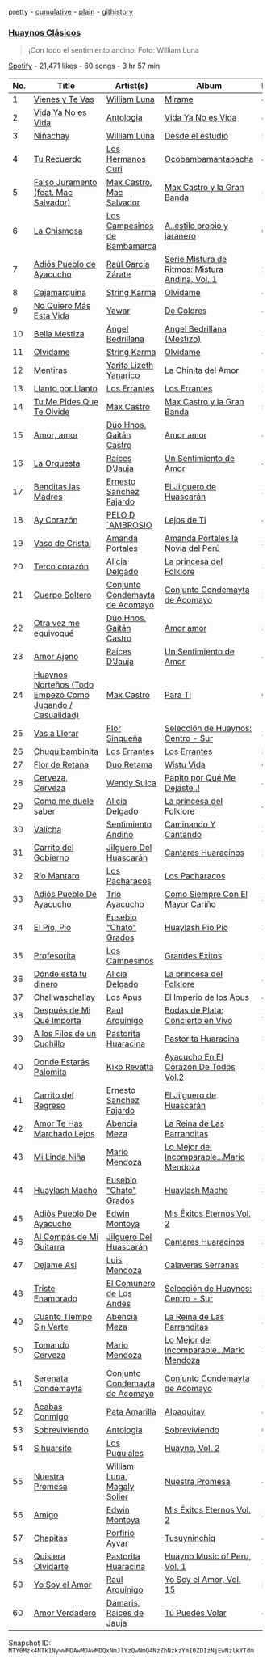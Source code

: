 pretty - [cumulative](/playlists/cumulative/37i9dQZF1DX0dskKWpx62P.md) - [plain](/playlists/plain/37i9dQZF1DX0dskKWpx62P) - [githistory](https://github.githistory.xyz/mackorone/spotify-playlist-archive/blob/main/playlists/plain/37i9dQZF1DX0dskKWpx62P)

### [Huaynos Clásicos](https://open.spotify.com/playlist/37i9dQZF1DX0dskKWpx62P)

> ¡Con todo el sentimiento andino! Foto: William Luna

[Spotify](https://open.spotify.com/user/spotify) - 21,471 likes - 60 songs - 3 hr 57 min

| No. | Title | Artist(s) | Album | Length |
|---|---|---|---|---|
| 1 | [Vienes y Te Vas](https://open.spotify.com/track/20li7MK7ufX4MhYcVsGUIX) | [William Luna](https://open.spotify.com/artist/0iw0Jy3qkvqcDpGJvIRFRw) | [Mírame](https://open.spotify.com/album/1FNmNqN8zEi4TOuhQ4pxkK) | 4:47 |
| 2 | [Vida Ya No es Vida](https://open.spotify.com/track/4CpOzN60AZOKsufiLpNfhY) | [Antologia](https://open.spotify.com/artist/1cKkCkJkKegHCRYx02lBI6) | [Vida Ya No es Vida](https://open.spotify.com/album/3bYxZ5jLjyWrPcThIpCOZg) | 4:43 |
| 3 | [Niñachay](https://open.spotify.com/track/3kpTxzF6Uas4qZuX5ou4hD) | [William Luna](https://open.spotify.com/artist/0iw0Jy3qkvqcDpGJvIRFRw) | [Desde el estudio](https://open.spotify.com/album/3rLAWBembrdnSdDK8QaGRN) | 5:22 |
| 4 | [Tu Recuerdo](https://open.spotify.com/track/1xF8kpo2MmbMT7cEBWGUMB) | [Los Hermanos Curi](https://open.spotify.com/artist/6I7T17Ero1RtbBpSldSoW9) | [Ocobambamantapacha](https://open.spotify.com/album/1nKYkopIMUO1ElmDHY7eaK) | 4:26 |
| 5 | [Falso Juramento \(feat\. Mac Salvador\)](https://open.spotify.com/track/09ooFAZPkqMmXrON2wmdWk) | [Max Castro](https://open.spotify.com/artist/0yBAksfvttaIwTvj812Ytr), [Mac Salvador](https://open.spotify.com/artist/1qiPLYO5rrmTOtxSnYeqZX) | [Max Castro y la Gran Banda](https://open.spotify.com/album/3AKPMqREYYrNpkqXC5t8Tv) | 5:13 |
| 6 | [La Chismosa](https://open.spotify.com/track/7o5AxqP9cym90ZeEIqmS9i) | [Los Campesinos de Bambamarca](https://open.spotify.com/artist/5UmukQI0Wc2h7pHjF1tT9m) | [A..estilo propio y jaranero](https://open.spotify.com/album/27FrtbVRNzJw0yXBENTm8D) | 6:05 |
| 7 | [Adiós Pueblo de Ayacucho](https://open.spotify.com/track/6SFt64ANizj4v4ObRoD6Hw) | [Raúl García Zárate](https://open.spotify.com/artist/7E6mAOwao4FqBa10KSJWbq) | [Serie Mistura de Ritmos: Mistura Andina, Vol\. 1](https://open.spotify.com/album/3EOM9REL8cD4JP2GX162ra) | 2:51 |
| 8 | [Cajamarquina](https://open.spotify.com/track/5tOCsVNHO1rEtC7KaP2v3E) | [String Karma](https://open.spotify.com/artist/42VMxC4VzMu9akH0YIUexx) | [Olvidame](https://open.spotify.com/album/1TyZdWfNCLMUd1sikT13CZ) | 4:25 |
| 9 | [No Quiero Más Esta Vida](https://open.spotify.com/track/7nMvYV2DHRy2FhtXmNsAl0) | [Yawar](https://open.spotify.com/artist/1uvxq0pWC1f55Yg9XmgLnW) | [De Colores](https://open.spotify.com/album/4qyO900qJRTiM3lPCeHg00) | 4:17 |
| 10 | [Bella Mestiza](https://open.spotify.com/track/5NRAUbtk0aTVzhB2jxkN7h) | [Ángel Bedrillana](https://open.spotify.com/artist/6gTTDix3FA5TyyW4iEx9aR) | [Angel Bedrillana \(Mestizo\)](https://open.spotify.com/album/4BKlcQZgjkudPLXUayFHLG) | 3:57 |
| 11 | [Olvidame](https://open.spotify.com/track/0vEBYwEwOYVq1tPqB2Qohf) | [String Karma](https://open.spotify.com/artist/42VMxC4VzMu9akH0YIUexx) | [Olvidame](https://open.spotify.com/album/1TyZdWfNCLMUd1sikT13CZ) | 4:30 |
| 12 | [Mentiras](https://open.spotify.com/track/43AppGONaZENtN60Ez9Vyv) | [Yarita Lizeth Yanarico](https://open.spotify.com/artist/1XyAr4Gr1SItyAVPiiAI7y) | [La Chinita del Amor](https://open.spotify.com/album/564dCSiWqoKbYuCWIUUyu5) | 5:53 |
| 13 | [Llanto por Llanto](https://open.spotify.com/track/5H1GKJbNqttrG2mXCnMwWJ) | [Los Errantes](https://open.spotify.com/artist/3YObW3HRSRdnLAy5qVBowr) | [Los Errantes](https://open.spotify.com/album/6MBZ95LW4dmnyRsRvG7Nx3) | 2:41 |
| 14 | [Tu Me Pides Que Te Olvide](https://open.spotify.com/track/2H19r12AYTfmJ4TBlXXWRE) | [Max Castro](https://open.spotify.com/artist/0yBAksfvttaIwTvj812Ytr) | [Max Castro y la Gran Banda](https://open.spotify.com/album/3AKPMqREYYrNpkqXC5t8Tv) | 5:30 |
| 15 | [Amor, amor](https://open.spotify.com/track/59t1ift5NKs25qhh9nycJk) | [Dúo Hnos\. Gaitán Castro](https://open.spotify.com/artist/74pSnYkITpgS26sL4xouhZ) | [Amor amor](https://open.spotify.com/album/2tcYDcehVM8jK5KLUJKiEG) | 4:31 |
| 16 | [La Orquesta](https://open.spotify.com/track/0NM3JRUlrBhKbJM2lgKesV) | [Raíces D'Jauja](https://open.spotify.com/artist/2i5IMep3W8A3oFcCI3kp0D) | [Un Sentimiento de Amor](https://open.spotify.com/album/2TBbljVi1JnwCNuVMBHmiJ) | 4:23 |
| 17 | [Benditas las Madres](https://open.spotify.com/track/1Vm5LVuCAyBB3rsWee4ZIz) | [Ernesto Sanchez Fajardo](https://open.spotify.com/artist/3aPmMxqcg0JkCW3Em1SSzC) | [El Jilguero de Huascarán](https://open.spotify.com/album/5SS2SwafKqEmXuU5uuP0S5) | 3:01 |
| 18 | [Ay Corazón](https://open.spotify.com/track/6qqOHFWe06Ly5OhFsupodk) | [PELO D´AMBROSIO](https://open.spotify.com/artist/0c4JOb4lhbWWjxgCgi9cvw) | [Lejos de Ti](https://open.spotify.com/album/0KdW2xDguNYr1ZZOVzDpQX) | 4:41 |
| 19 | [Vaso de Cristal](https://open.spotify.com/track/2trFtYxzQR6FnNfwuHLpXf) | [Amanda Portales](https://open.spotify.com/artist/4o28hZJdDFqDpg6WcGAJ51) | [Amanda Portales la Novia del Perú](https://open.spotify.com/album/30eO7WmS3tMRiY9MLfLWMn) | 3:37 |
| 20 | [Terco corazón](https://open.spotify.com/track/65VRWF91A0eL7HX1VaYUwM) | [Alicia Delgado](https://open.spotify.com/artist/0rNV2u9J1LiJ2BRtN3oOtW) | [La princesa del Folklore](https://open.spotify.com/album/45hG14f1YCGyg1ezB97HlR) | 3:41 |
| 21 | [Cuerpo Soltero](https://open.spotify.com/track/1BcTZEHwY7sII7qRwsKEqg) | [Conjunto Condemayta de Acomayo](https://open.spotify.com/artist/7fNXiMybRyHV5Wr8itLWKD) | [Conjunto Condemayta de Acomayo](https://open.spotify.com/album/5eKzkcckQddTWQ4T14kckx) | 2:44 |
| 22 | [Otra vez me equivoqué](https://open.spotify.com/track/6uwh5CgZBQzCYXYyUFaNws) | [Dúo Hnos\. Gaitán Castro](https://open.spotify.com/artist/74pSnYkITpgS26sL4xouhZ) | [Amor amor](https://open.spotify.com/album/2tcYDcehVM8jK5KLUJKiEG) | 3:17 |
| 23 | [Amor Ajeno](https://open.spotify.com/track/3UlgjKoybmeyMmfIspHBe9) | [Raíces D'Jauja](https://open.spotify.com/artist/2i5IMep3W8A3oFcCI3kp0D) | [Un Sentimiento de Amor](https://open.spotify.com/album/2TBbljVi1JnwCNuVMBHmiJ) | 4:37 |
| 24 | [Huaynos Norteños \(Todo Empezó Como Jugando / Casualidad\)](https://open.spotify.com/track/3xmSFdTIOFgFrbIN2q4IiY) | [Max Castro](https://open.spotify.com/artist/0yBAksfvttaIwTvj812Ytr) | [Para Ti](https://open.spotify.com/album/4HU9eCiuTHoxRANEAlQ8xu) | 6:01 |
| 25 | [Vas a Llorar](https://open.spotify.com/track/2MprqfkZ99YxetGfp8gZ6W) | [Flor Sinqueña](https://open.spotify.com/artist/3Wpp2yCFRITdmRVsDracBe) | [Selección de Huaynos: Centro \- Sur](https://open.spotify.com/album/1EnGdpyue1EVF0XlGdhmeO) | 2:40 |
| 26 | [Chuquibambinita](https://open.spotify.com/track/3vhm0bQl9Ag22O2XUKaef8) | [Los Errantes](https://open.spotify.com/artist/3YObW3HRSRdnLAy5qVBowr) | [Los Errantes](https://open.spotify.com/album/6MBZ95LW4dmnyRsRvG7Nx3) | 3:12 |
| 27 | [Flor de Retana](https://open.spotify.com/track/26cc7Xk07PeBLj8aH2sGmE) | [Duo Retama](https://open.spotify.com/artist/3RW7F1HCOJ2j0rCgVOc3Kf) | [Wistu Vida](https://open.spotify.com/album/5vm7rrxB7W8VUPUsiJyd9k) | 6:28 |
| 28 | [Cerveza, Cerveza](https://open.spotify.com/track/5wtuD6qC9x6NK3tdH7Rh2Y) | [Wendy Sulca](https://open.spotify.com/artist/3LY2cnBt6jqLEdJco5NBE2) | [Papito por Qué Me Dejaste..!](https://open.spotify.com/album/0dmYa6GxBcTxBRJ5xZu7X1) | 4:34 |
| 29 | [Como me duele saber](https://open.spotify.com/track/4m93vYRlOax2Vbbl2fXJnW) | [Alicia Delgado](https://open.spotify.com/artist/0rNV2u9J1LiJ2BRtN3oOtW) | [La princesa del Folklore](https://open.spotify.com/album/45hG14f1YCGyg1ezB97HlR) | 4:20 |
| 30 | [Valicha](https://open.spotify.com/track/1RxVbw47XHuwtibKprzX3I) | [Sentimiento Andino](https://open.spotify.com/artist/24ekejeYKRsI7YE26PczBs) | [Caminando Y Cantando](https://open.spotify.com/album/5qiNMwmbj1mzo925QVkHGI) | 3:35 |
| 31 | [Carrito del Gobierno](https://open.spotify.com/track/1Net8ueUaiGDbFvokcINq7) | [Jilguero Del Huascarán](https://open.spotify.com/artist/3ys2iBkiK7WY5yx248KIpx) | [Cantares Huaracinos](https://open.spotify.com/album/1XdlfgaPbCWRq3XGmEP9OK) | 2:40 |
| 32 | [Río Mantaro](https://open.spotify.com/track/3IOnWo0h8Vl0VrQKhOQmLj) | [Los Pacharacos](https://open.spotify.com/artist/1zo4zNnsG4FZjK7OFqvDLW) | [Los Pacharacos](https://open.spotify.com/album/5r2IZe4Ce9ozJ1lcBU9iAZ) | 2:57 |
| 33 | [Adiós Pueblo De Ayacucho](https://open.spotify.com/track/43qqoWGmOa8UAXJZtScAfe) | [Trio Ayacucho](https://open.spotify.com/artist/3RRRYXxdsZ7IoFGDALJIA8) | [Como Siempre Con El Mayor Cariño](https://open.spotify.com/album/6wvfzD7OBcegaxiW28Q5gn) | 3:44 |
| 34 | [El Pio, Pio](https://open.spotify.com/track/2r9yZQgAutifXWUfefnUnz) | [Eusebio "Chato" Grados](https://open.spotify.com/artist/6zgB4oxPALPaoxlCPkvj32) | [Huaylash Pio Pio](https://open.spotify.com/album/2baljY40vl4lfiDbQ3e7OO) | 3:39 |
| 35 | [Profesorita](https://open.spotify.com/track/19fr1BVHzzdxkJtHee5PU7) | [Los Campesinos](https://open.spotify.com/artist/4Y6bDQ3ZuNk1IcX4FmdrBZ) | [Grandes Exitos](https://open.spotify.com/album/1x7195GR18267D7Ix6xpzE) | 2:51 |
| 36 | [Dónde está tu dinero](https://open.spotify.com/track/6i1F5QTSueIXqY0lkmkjEo) | [Alicia Delgado](https://open.spotify.com/artist/0rNV2u9J1LiJ2BRtN3oOtW) | [La princesa del Folklore](https://open.spotify.com/album/45hG14f1YCGyg1ezB97HlR) | 4:30 |
| 37 | [Challwaschallay](https://open.spotify.com/track/2n7NBbbEIyUo9tNZ963ivB) | [Los Apus](https://open.spotify.com/artist/0AFZV1o9URU4250NqeLuvf) | [El Imperio de los Apus](https://open.spotify.com/album/0rrBats1rpEHyynw5YETSH) | 4:14 |
| 38 | [Después de Mi Qué Importa](https://open.spotify.com/track/0kGI5wzDxnh8sz42sb9H7g) | [Raúl Arquínigo](https://open.spotify.com/artist/0Fai0nBdLeTWPHpSMeVzfO) | [Bodas de Plata: Concierto en Vivo](https://open.spotify.com/album/0PpRiM2ur6dZKZ48z5e5te) | 3:57 |
| 39 | [A los Filos de un Cuchillo](https://open.spotify.com/track/2NV98hFxTvHGnzFLDfmOXI) | [Pastorita Huaracina](https://open.spotify.com/artist/75Orb0PXE3VANhXihfdxsF) | [Pastorita Huaracina](https://open.spotify.com/album/7LrDqHp1qBGa16z2MqqThM) | 3:08 |
| 40 | [Donde Estarás Palomita](https://open.spotify.com/track/3M4eyS4qeq1GXUNAVdTGHN) | [Kiko Revatta](https://open.spotify.com/artist/13biTRIVK4wnKZ8KVvTgRa) | [Ayacucho En El Corazon De Todos Vol.2](https://open.spotify.com/album/5J36nWq3TbIe8S9zvQaERi) | 3:17 |
| 41 | [Carrito del Regreso](https://open.spotify.com/track/6E37bI48bQcPPJj20aNCOL) | [Ernesto Sanchez Fajardo](https://open.spotify.com/artist/3aPmMxqcg0JkCW3Em1SSzC) | [El Jilguero de Huascarán](https://open.spotify.com/album/5SS2SwafKqEmXuU5uuP0S5) | 2:41 |
| 42 | [Amor Te Has Marchado Lejos](https://open.spotify.com/track/5jseVt76rTtOqTL7WxcO2m) | [Abencia Meza](https://open.spotify.com/artist/4zCJHsmMfINEFpnFz1DkZt) | [La Reina de Las Parranditas](https://open.spotify.com/album/4ilEmL4SZbMRFZl5apcr3F) | 2:50 |
| 43 | [Mi Linda Niña](https://open.spotify.com/track/0Pf4rmQmrIl6G0bbuszuwH) | [Mario Mendoza](https://open.spotify.com/artist/16wOUZsJRt4lH9cM9Js3VQ) | [Lo Mejor del Incomparable...Mario Mendoza](https://open.spotify.com/album/1fq9eMMW89xN3BxZvWgDuw) | 2:43 |
| 44 | [Huaylash Macho](https://open.spotify.com/track/2wIRGGoFZ43qlGKd5c0gnE) | [Eusebio "Chato" Grados](https://open.spotify.com/artist/6zgB4oxPALPaoxlCPkvj32) | [Huaylash Macho](https://open.spotify.com/album/5Z2unS845iqX49m9LokIxz) | 3:39 |
| 45 | [Adiós Pueblo De Ayacucho](https://open.spotify.com/track/3HmLLvBwJhsYChABzWH9Of) | [Edwin Montoya](https://open.spotify.com/artist/3owb5B5H82e72R5GJYSnwb) | [Mis Éxitos Eternos Vol\. 2](https://open.spotify.com/album/06vV1HQ2BaOUSqK70fYMi2) | 3:30 |
| 46 | [Al Compás de Mi Guitarra](https://open.spotify.com/track/2K7LHE6Y0JU1qoL7cyesxY) | [Jilguero Del Huascarán](https://open.spotify.com/artist/3ys2iBkiK7WY5yx248KIpx) | [Cantares Huaracinos](https://open.spotify.com/album/1XdlfgaPbCWRq3XGmEP9OK) | 3:06 |
| 47 | [Dejame Asi](https://open.spotify.com/track/5xa252VDy3F7yeulREj06Z) | [Luis Mendoza](https://open.spotify.com/artist/4MmslUYXQXsZjNAXrgyYA2) | [Calaveras Serranas](https://open.spotify.com/album/4BpC4Ap05hVHTqZf91YwY2) | 2:51 |
| 48 | [Triste Enamorado](https://open.spotify.com/track/5mrUmA5jojltZRbWp6FTRK) | [El Comunero de Los Andes](https://open.spotify.com/artist/0fMWProJcP684kUSl4mFWR) | [Selección de Huaynos: Centro \- Sur](https://open.spotify.com/album/1EnGdpyue1EVF0XlGdhmeO) | 2:39 |
| 49 | [Cuanto Tiempo Sin Verte](https://open.spotify.com/track/7GlMO54HvIzDc6E7vWw7W9) | [Abencia Meza](https://open.spotify.com/artist/4zCJHsmMfINEFpnFz1DkZt) | [La Reina de Las Parranditas](https://open.spotify.com/album/4ilEmL4SZbMRFZl5apcr3F) | 3:40 |
| 50 | [Tomando Cerveza](https://open.spotify.com/track/2zkjU1FIQ35rpmDHK2C9fy) | [Mario Mendoza](https://open.spotify.com/artist/16wOUZsJRt4lH9cM9Js3VQ) | [Lo Mejor del Incomparable...Mario Mendoza](https://open.spotify.com/album/1fq9eMMW89xN3BxZvWgDuw) | 3:00 |
| 51 | [Serenata Condemayta](https://open.spotify.com/track/7rPxPZBc4FD4SwdA6rYjus) | [Conjunto Condemayta de Acomayo](https://open.spotify.com/artist/7fNXiMybRyHV5Wr8itLWKD) | [Conjunto Condemayta de Acomayo](https://open.spotify.com/album/5eKzkcckQddTWQ4T14kckx) | 2:53 |
| 52 | [Acabas Conmigo](https://open.spotify.com/track/7rjG8mw40BN1wObtAXWfBS) | [Pata Amarilla](https://open.spotify.com/artist/3Ukp93gTWP1AnPcDtVBJNX) | [Alpaquitay](https://open.spotify.com/album/1ZigilzcTvEmshQoYyPfhT) | 4:02 |
| 53 | [Sobreviviendo](https://open.spotify.com/track/16qJf5xG4q9x4LKoH5LCaY) | [Antologia](https://open.spotify.com/artist/1cKkCkJkKegHCRYx02lBI6) | [Sobreviviendo](https://open.spotify.com/album/4DqONiFlTWK15YkDQ62D9R) | 6:17 |
| 54 | [Sihuarsito](https://open.spotify.com/track/1SE8uvi7ORh3Q9qFR91yWN) | [Los Puquiales](https://open.spotify.com/artist/56BGpfV7llrp7rvvseEaPn) | [Huayno, Vol\. 2](https://open.spotify.com/album/5ruEdZJIr4XPSlNvCrnrU4) | 2:47 |
| 55 | [Nuestra Promesa](https://open.spotify.com/track/2z6PQ65b5pTBnI8lqMMwrR) | [William Luna](https://open.spotify.com/artist/0iw0Jy3qkvqcDpGJvIRFRw), [Magaly Solier](https://open.spotify.com/artist/2XftZLqhgVPUlCn4g0uBZ6) | [Nuestra Promesa](https://open.spotify.com/album/1y5FGSrv0xgzhqJRSkvFob) | 4:50 |
| 56 | [Amigo](https://open.spotify.com/track/1hX2Kv3f6X1fUJpMzuihgi) | [Edwin Montoya](https://open.spotify.com/artist/3owb5B5H82e72R5GJYSnwb) | [Mis Éxitos Eternos Vol\. 2](https://open.spotify.com/album/06vV1HQ2BaOUSqK70fYMi2) | 3:42 |
| 57 | [Chapitas](https://open.spotify.com/track/1KAZ9CCzFCwlfs2VoLe3p4) | [Porfirio Ayvar](https://open.spotify.com/artist/1nu4Tbh3AzDwDMXIaEFRzx) | [Tusuyninchiq](https://open.spotify.com/album/6t3uN5N7F3qT1b5f6LfRlU) | 4:19 |
| 58 | [Quisiera Olvidarte](https://open.spotify.com/track/6fjbD1QYBlkSTQrwbIMvFE) | [Pastorita Huaracina](https://open.spotify.com/artist/75Orb0PXE3VANhXihfdxsF) | [Huayno Music of Peru, Vol\. 1](https://open.spotify.com/album/6BmF9UOYhJPnn4QqWscWfs) | 2:33 |
| 59 | [Yo Soy el Amor](https://open.spotify.com/track/71uueguZUf1L9CqA8zQM0B) | [Raúl Arquínigo](https://open.spotify.com/artist/0Fai0nBdLeTWPHpSMeVzfO) | [Yo Soy el Amor, Vol\. 15](https://open.spotify.com/album/6gCMVRPtf57mWK4belnSRo) | 5:40 |
| 60 | [Amor Verdadero](https://open.spotify.com/track/1CMgLNMnmOzQc1pbaVwctV) | [Damaris](https://open.spotify.com/artist/2zcBBdC0mMH60MMglRpHod), [Raices de Jauja](https://open.spotify.com/artist/4GBwdePu8Ym2dbI6P72zi9) | [Tú Puedes Volar](https://open.spotify.com/album/6Mfa1vsbXf1sIRg4GMtpXw) | 4:10 |

Snapshot ID: `MTY0Mzk4NTk1NywwMDAwMDAwMDQxNmJlYzQwNmQ4NzZhNzkzYmI0ZDIzNjEwNzlkYTdm`
